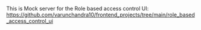 This is Mock server for the Role based access control UI: https://github.com/varunchandra10/frontend_projects/tree/main/role_based_access_control_ui
